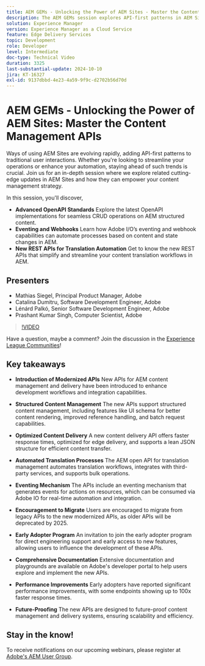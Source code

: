 ```yaml
---
title: AEM GEMs - Unlocking the Power of AEM Sites - Master the Content Management APIs
description: The AEM GEMs session explores API-first patterns in AEM Sites, covering advanced OpenAPI standards, eventing and webhooks, and new REST APIs for translation automation, with insights from Adobe experts.
solution: Experience Manager
version: Experience Manager as a Cloud Service
feature: Edge Delivery Services
topic: Development
role: Developer
level: Intermediate
doc-type: Technical Video
duration: 3325
last-substantial-update: 2024-10-10
jira: KT-16327
exl-id: 9137dbbd-4e23-4a59-9f9c-d2702b56d70d
---
```

# AEM GEMs - Unlocking the Power of AEM Sites: Master the Content Management APIs

Ways of using AEM Sites are evolving rapidly, adding API-first patterns to traditional user interactions. Whether you're looking to streamline your operations or enhance your automation, staying ahead of such trends is crucial. Join us for an in-depth session where we explore related cutting-edge updates in AEM Sites and how they can empower your content management strategy.

In this session, you'll discover,

* **Advanced OpenAPI Standards**  Explore the latest OpenAPI implementations for seamless CRUD operations on AEM structured content.
* **Eventing and Webhooks** Learn how Adobe I/O’s eventing and webhook capabilities can automate processes based on content and state changes in AEM.
* **New REST APIs for Translation Automation** Get to know the new REST APIs that simplify and streamline your content translation workflows in AEM.

## Presenters

* Mathias Siegel, Principal Product Manager, Adobe
* Catalina Dumitru, Software Development Engineer, Adobe
* Lénárd Palkó, Senior Software Development Engineer, Adobe 
* Prashant Kumar Singh, Computer Scientist, Adobe

>[!VIDEO](https://video.tv.adobe.com/v/3435036/?learn=on)

Have a question, maybe a comment?  Join the discussion in the [Experience League Communities](https://adobe.ly/4e34grR)!

## Key takeaways

* **Introduction of Modernized APIs**  New APIs for AEM content management and delivery have been introduced to enhance development workflows and integration capabilities.

* **Structured Content Management**  The new APIs support structured content management, including features like UI schema for better content rendering, improved reference handling, and batch request capabilities.

* **Optimized Content Delivery**  A new content delivery API offers faster response times, optimized for edge delivery, and supports a lean JSON structure for efficient content transfer.

* **Automated Translation Processes**  The AEM open API for translation management automates translation workflows, integrates with third-party services, and supports bulk operations.

* **Eventing Mechanism**  The APIs include an eventing mechanism that generates events for actions on resources, which can be consumed via Adobe IO for real-time automation and integration.

* **Encouragement to Migrate**  Users are encouraged to migrate from legacy APIs to the new modernized APIs, as older APIs will be deprecated by 2025.

* **Early Adopter Program**  An invitation to join the early adopter program for direct engineering support and early access to new features, allowing users to influence the development of these APIs.

* **Comprehensive Documentation**  Extensive documentation and playgrounds are available on Adobe's developer portal to help users explore and implement the new APIs.

* **Performance Improvements**  Early adopters have reported significant performance improvements, with some endpoints showing up to 100x faster response times.

* **Future-Proofing**  The new APIs are designed to future-proof content management and delivery systems, ensuring scalability and efficiency.

## Stay in the know! 

To receive notifications on our upcoming webinars, please register at [Adobe's AEM User Group](https://aem-augs.adobe.com/).
